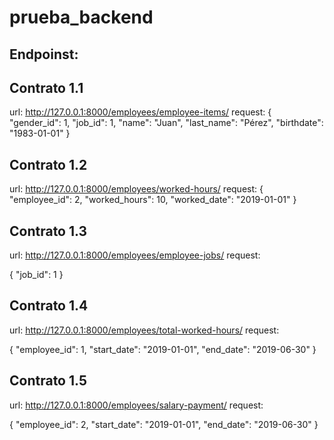 # prueba_backend

## Endpoinst:
## Contrato 1.1
  url:
  http://127.0.0.1:8000/employees/employee-items/ 
 request:
  {
    "gender_id": 1, 
    "job_id": 1, 
    "name": "Juan", 
    "last_name": "Pérez", 
    "birthdate": "1983-01-01" 
 }
 
 ## Contrato 1.2
 
 url:
  http://127.0.0.1:8000/employees/worked-hours/ 
  request:
  {
    "employee_id": 2, 
    "worked_hours": 10, 
    "worked_date": "2019-01-01" 
}


 ## Contrato 1.3
 
 url:
  http://127.0.0.1:8000/employees/employee-jobs/ 
  request:
  
{
    "job_id": 1
}

 ## Contrato 1.4
 
 url:
  http://127.0.0.1:8000/employees/total-worked-hours/ 
  request:
  
{
    "employee_id": 1, 
    "start_date": "2019-01-01", 
    "end_date": "2019-06-30"
}


## Contrato 1.5
 
 url:
  http://127.0.0.1:8000/employees/salary-payment/ 
  request:
  
{
    "employee_id": 2, 
    "start_date": "2019-01-01", 
    "end_date": "2019-06-30"
}

